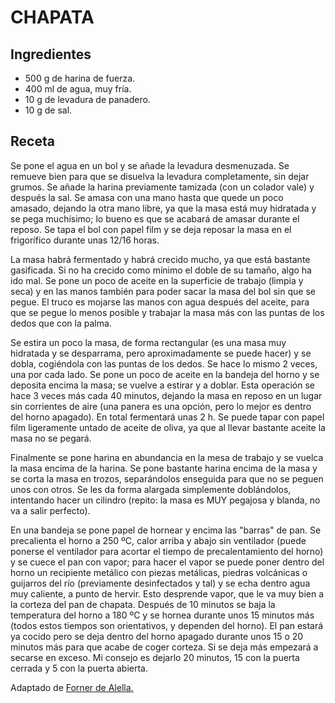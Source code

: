 # CHAPATA

## Ingredientes

- 500 g de harina de fuerza.
- 400 ml de agua, muy fría.
- 10 g de levadura de panadero.
- 10 g de sal.

## Receta


Se pone el agua en un bol y se añade la levadura desmenuzada. Se remueve bien para que se disuelva la levadura completamente, sin dejar grumos. Se añade la harina previamente tamizada (con un colador vale) y después la sal. Se amasa con una mano hasta que quede un poco amasado, dejando la otra mano libre, ya que la masa está muy hidratada y se pega muchísimo; lo bueno es que se acabará de amasar durante el reposo. Se tapa el bol con papel film y se deja reposar la masa en el frigorífico durante unas 12/16 horas. <br>

La masa habrá fermentado y habrá crecido mucho, ya que está bastante gasificada. Si no ha crecido como mínimo el doble de su tamaño, algo ha ido mal. Se pone un poco de aceite en la superficie de trabajo (limpia y seca) y en las manos también para poder sacar la masa del bol sin que se pegue. El truco es mojarse las manos con agua después del aceite, para que se pegue lo menos posible y trabajar la masa más con las puntas de los dedos que con la palma. <br>

Se estira un poco la masa, de forma rectangular (es una masa muy hidratada y se desparrama, pero aproximadamente se puede hacer) y se dobla, cogiéndola con las puntas de los dedos. Se hace lo mismo 2 veces, una por cada lado. Se pone un poco de aceite en la bandeja del horno y se deposita encima la masa; se vuelve a estirar y a doblar. Esta operación se hace 3 veces más cada 40 minutos, dejando la masa en reposo en un lugar sin corrientes de aire (una panera es una opción, pero lo mejor es dentro del horno apagado). En total fermentará unas 2 h. Se puede tapar con papel film ligeramente untado de aceite de oliva, ya que al llevar bastante aceite la masa no se pegará. <br> 

Finalmente se pone harina en abundancia en la mesa de trabajo y se vuelca la masa encima de la harina. Se pone bastante harina encima de la masa y se corta la masa en trozos, separándolos enseguida para que no se peguen unos con otros. Se les da forma alargada simplemente doblándolos, intentando hacer un cilindro (repito: la masa es MUY pegajosa y blanda, no va a salir perfecto). <br>

En una bandeja se pone papel de hornear y encima las "barras" de pan. Se precalienta el horno a 250 ºC, calor arriba y abajo sin ventilador (puede ponerse el ventilador para acortar el tiempo de precalentamiento del horno) y se cuece el pan con vapor; para hacer el vapor se puede poner dentro del horno un recipiente metálico con piezas metálicas, piedras volcánicas o guijarros del río (previamente desinfectados y tal) y se echa dentro agua muy caliente, a punto de hervir. Esto desprende vapor, que le va muy bien a la corteza del pan de chapata. Después de 10 minutos se baja la temperatura del horno a 180 ºC y se hornea durante unos 15 minutos más (todos estos tiempos son orientativos, y dependen del horno). El pan estará ya cocido pero se deja dentro del horno apagado durante unos 15 o 20 minutos más para que acabe de coger corteza. Si se deja más empezará a secarse en exceso. Mi consejo es dejarlo 20 minutos, 15 con la puerta cerrada y 5 con la puerta abierta. <br>

Adaptado de [Forner de Alella.](https://elfornerdealella.com/pan-de-chapata/)

